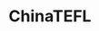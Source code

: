 ---
title: ChinaTEFL
crosslinks:
- TEFL_TIPS_TRAPS_SCAMS
- ChinaScamCentral
- TEFLScams
- teaching
- internships
- ChinaInternships
- Scams
- hapas
- TEFL_ESL_SCAMS
- TEFL
---
